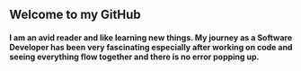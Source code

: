 ## Welcome to my GitHub

#### I am an avid reader and like learning new things. My journey as a Software Developer has been very fascinating especially after working on code and seeing everything flow together and there is no error popping up.
